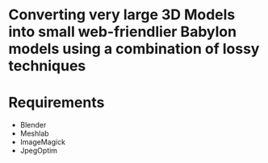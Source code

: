 # Converting very large 3D Models into small web-friendlier Babylon models using a combination of lossy techniques

# Requirements
- Blender
- Meshlab
- ImageMagick
- JpegOptim
